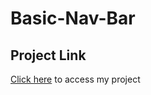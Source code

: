 # Basic-Nav-Bar

## Project Link  
<a href="https://asknksk.github.io/Basic-Nav-Bar/" target="_blank">Click here</a> to access my project
